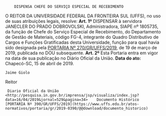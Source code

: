         DISPENSA CHEFE DO SERVIÇO ESPECIAL DE RECEBIMENTO  

 O REITOR DA UNIVERSIDADE FEDERAL DA FRONTEIRA SUL (UFFS), no uso de suas atribuições legais, resolve:   **Art. 1º**  DISPENSAR à servidora JANECLER DO PRADO DOBROVOLSKI, Administradora, SIAPE nº 1805735, da função de Chefe do Serviço Especial de Recebimento, do Departamento de Gestão de Materiais, código FG-4, integrante do Quadro Distributivo de Cargos e Funções Gratificadas desta Universidade, função para qual havia sido designada pela [PORTARIA Nº 270/GR/UFFS/2019](https://www.uffs.edu.br/atos-normativos/portaria/gr/2019-0270), de 19 de março de 2019, publicada no DOU subsequente.   **Art. 2º**  Esta Portaria entra em vigor na data de sua publicação no Diário Oficial da União.        **Data do ato:** Chapecó-SC, 15 de abril de 2019.   
 

    Jaime Giolo   
 Reitor 

     Diario Oficial da União <http://pesquisa.in.gov.br/imprensa/jsp/visualiza/index.jsp?data=16/04/2019&jornal=529&pagina=34>    Documento Histórico  [PORTARIA Nº 390/GR/UFFS/2019](https://www.uffs.edu.br/atos-normativos/portaria/gr/2019-0390/@@download/documento_historico)     
      